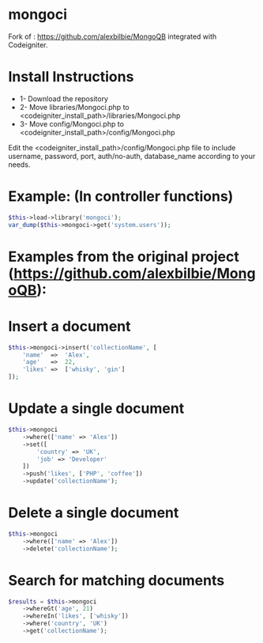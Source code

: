 mongoci
=======

Fork of : https://github.com/alexbilbie/MongoQB integrated with Codeigniter.

Install Instructions
====================

- 1- Download the repository
- 2- Move libraries/Mongoci.php to <codeigniter_install_path>/libraries/Mongoci.php
- 3- Move config/Mongoci.php to <codeigniter_install_path>/config/Mongoci.php

Edit the <codeigniter_install_path>/config/Mongoci.php file to include username, password, port, auth/no-auth, database_name according to your needs.

Example: (In controller functions) 
==================================
```php
$this->load->library('mongoci');
var_dump($this->mongoci->get('system.users'));
```		

Examples from the original project (https://github.com/alexbilbie/MongoQB):
===========================================================================

Insert a document
=================
```php
$this->mongoci->insert('collectionName', [
    'name'  =>  'Alex',
    'age'   =>  22,
    'likes' =>  ['whisky', 'gin']
]);
```
Update a single document
========================
```php
$this->mongoci
    ->where(['name' => 'Alex'])
    ->set([
        'country' => 'UK',
        'job' => 'Developer'
    ])
    ->push('likes', ['PHP', 'coffee'])
    ->update('collectionName');
```
Delete a single document
========================
```php
$this->mongoci
    ->where(['name' => 'Alex'])
    ->delete('collectionName');
```
Search for matching documents
=============================
```php
$results = $this->mongoci
    ->whereGt('age', 21)
    ->whereIn('likes', ['whisky'])
    ->where('country', 'UK')
    ->get('collectionName');
```

